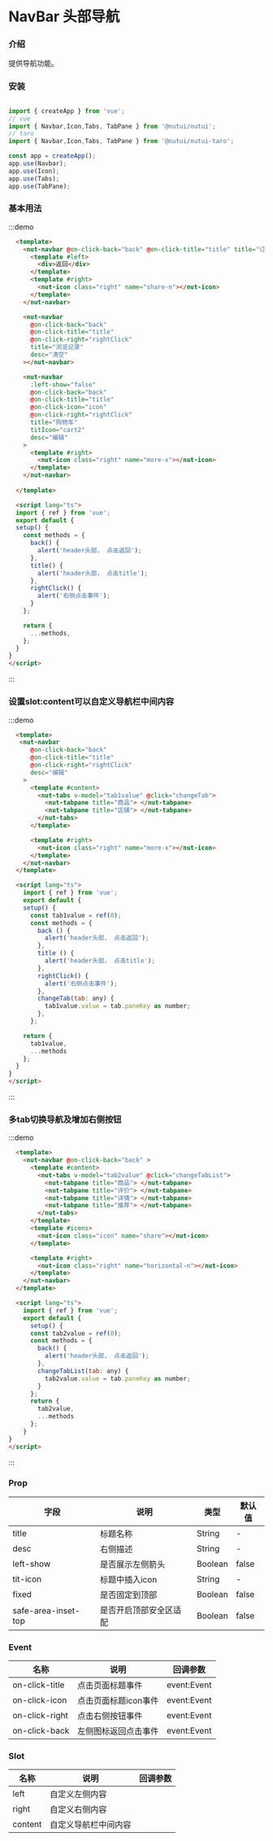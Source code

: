 # NavBar 头部导航

### 介绍 


提供导航功能。

### 安装

```javascript

import { createApp } from 'vue';
// vue
import { Navbar,Icon,Tabs, TabPane } from '@nutui/nutui';
// taro
import { Navbar,Icon,Tabs, TabPane } from '@nutui/nutui-taro';

const app = createApp();
app.use(Navbar);
app.use(Icon);
app.use(Tabs);
app.use(TabPane);

```

### 基本用法

:::demo
```html
  <template>
    <nut-navbar @on-click-back="back" @on-click-title="title" title="订单详情">
      <template #left>
        <div>返回</div>
      </template>
      <template #right>
        <nut-icon class="right" name="share-n"></nut-icon>
      </template>
    </nut-navbar>

    <nut-navbar
      @on-click-back="back"
      @on-click-title="title"
      @on-click-right="rightClick"
      title="浏览记录"
      desc="清空"
    ></nut-navbar>

    <nut-navbar
      :left-show="false"
      @on-click-back="back"
      @on-click-title="title"
      @on-click-icon="icon"
      @on-click-right="rightClick"
      title="购物车"
      titIcon="cart2"
      desc="编辑"
    >
      <template #right>
        <nut-icon class="right" name="more-x"></nut-icon>
      </template>
    </nut-navbar>
  
  </template>

  <script lang="ts">
  import { ref } from 'vue';
  export default {
  setup() {
    const methods = {
      back() {
        alert('header头部， 点击返回');
      },
      title() {
        alert('header头部， 点击title');
      },
      rightClick() {
        alert('右侧点击事件');
      }
    };

    return {
      ...methods,
    };
  }
}
</script>

```
:::

### 设置slot:content可以自定义导航栏中间内容

:::demo
```html
  <template>
   <nut-navbar
      @on-click-back="back"
      @on-click-title="title"
      @on-click-right="rightClick"
      desc="编辑"
    >
      <template #content>
        <nut-tabs v-model="tab1value" @click="changeTab">
          <nut-tabpane title="商品"> </nut-tabpane>
          <nut-tabpane title="店铺"> </nut-tabpane>
        </nut-tabs>
      </template>

      <template #right>
        <nut-icon class="right" name="more-x"></nut-icon>
      </template>
    </nut-navbar>
  </template>

  <script lang="ts">
    import { ref } from 'vue';
    export default {
    setup() {
      const tab1value = ref(0);
      const methods = {
        back () {
          alert('header头部， 点击返回');
        },
        title () {
          alert('header头部， 点击title');
        },
        rightClick() {
          alert('右侧点击事件');
        },
        changeTab(tab: any) {
          tab1value.value = tab.paneKey as number;
        },
      };

    return {
      tab1value,
      ...methods
    };
  }
}
</script>

```
:::

### 多tab切换导航及增加右侧按钮

:::demo
```html
  <template>
    <nut-navbar @on-click-back="back" >
      <template #content>
        <nut-tabs v-model="tab2value" @click="changeTabList">
          <nut-tabpane title="商品"> </nut-tabpane>
          <nut-tabpane title="评价"> </nut-tabpane>
          <nut-tabpane title="详情"> </nut-tabpane>
          <nut-tabpane title="推荐"> </nut-tabpane>
        </nut-tabs>
      </template>
      <template #icons>
        <nut-icon class="icon" name="share"></nut-icon>
      </template>

      <template #right>
        <nut-icon class="right" name="horizontal-n"></nut-icon>
      </template>
    </nut-navbar>
  </template>

  <script lang="ts">
    import { ref } from 'vue';
    export default {
      setup() {
      const tab2value = ref(0);
      const methods = {
        back() {
          alert('header头部， 点击返回');
        },
        changeTabList(tab: any) {
          tab2value.value = tab.paneKey as number;
        }
      };
      return {
        tab2value,
        ...methods
      };
    }
}
</script>

```
:::

### Prop  

| 字段            | 说明                                                                                           | 类型    | 默认值  |
|-----------------|------------------------------------------------------------------------------------------------|---------|---------|
| title           | 标题名称                                                                                       | String  | -       |
| desc            | 右侧描述                                                                                       | String  | -       |
| left-show        | 是否展示左侧箭头                                                                               | Boolean | false   |
| tit-icon         | 标题中插入icon                                                                                    | String  |-|                                          
| fixed           | 是否固定到顶部                                                                                       | Boolean  | false       |
| safe-area-inset-top           | 是否开启顶部安全区适配                                                                                       | Boolean  | false       |

### Event
| 名称  | 说明     | 回调参数    |
|-------|----------|-------------|
| on-click-title | 点击页面标题事件 | event:Event |
| on-click-icon | 点击页面标题icon事件 | event:Event |
| on-click-right | 点击右侧按钮事件 | event:Event |
| on-click-back | 左侧图标返回点击事件 | event:Event |

### Slot
| 名称  | 说明     | 回调参数    |
|-------|----------|-------------|
| left | 自定义左侧内容 |  |
| right | 自定义右侧内容 |  |
| content |  自定义导航栏中间内容 |  |